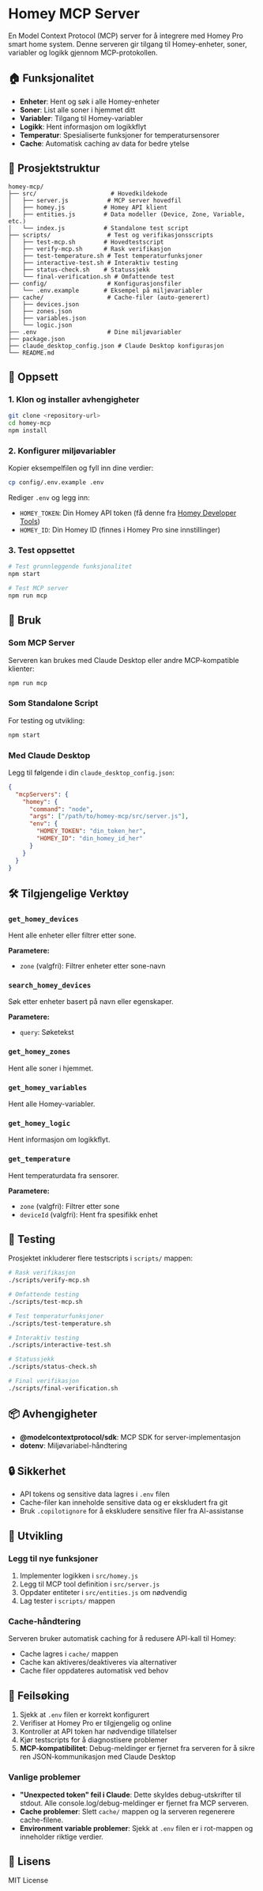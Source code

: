 # Homey MCP Server

En Model Context Protocol (MCP) server for å integrere med Homey Pro smart home system. Denne serveren gir tilgang til Homey-enheter, soner, variabler og logikk gjennom MCP-protokollen.

## 🏠 Funksjonalitet

- **Enheter**: Hent og søk i alle Homey-enheter
- **Soner**: List alle soner i hjemmet ditt
- **Variabler**: Tilgang til Homey-variabler
- **Logikk**: Hent informasjon om logikkflyt
- **Temperatur**: Spesialiserte funksjoner for temperatursensorer
- **Cache**: Automatisk caching av data for bedre ytelse

## 📁 Prosjektstruktur

```
homey-mcp/
├── src/                     # Hovedkildekode
│   ├── server.js           # MCP server hovedfil
│   ├── homey.js           # Homey API klient
│   ├── entities.js        # Data modeller (Device, Zone, Variable, etc.)
│   └── index.js           # Standalone test script
├── scripts/                # Test og verifikasjonsscripts
│   ├── test-mcp.sh        # Hovedtestscript
│   ├── verify-mcp.sh      # Rask verifikasjon
│   ├── test-temperature.sh # Test temperaturfunksjoner
│   ├── interactive-test.sh # Interaktiv testing
│   ├── status-check.sh    # Statussjekk
│   └── final-verification.sh # Omfattende test
├── config/                 # Konfigurasjonsfiler
│   └── .env.example       # Eksempel på miljøvariabler
├── cache/                  # Cache-filer (auto-generert)
│   ├── devices.json
│   ├── zones.json
│   ├── variables.json
│   └── logic.json
├── .env                    # Dine miljøvariabler
├── package.json
├── claude_desktop_config.json # Claude Desktop konfigurasjon
└── README.md
```

## 🚀 Oppsett

### 1. Klon og installer avhengigheter

```bash
git clone <repository-url>
cd homey-mcp
npm install
```

### 2. Konfigurer miljøvariabler

Kopier eksempelfilen og fyll inn dine verdier:

```bash
cp config/.env.example .env
```

Rediger `.env` og legg inn:

- `HOMEY_TOKEN`: Din Homey API token (få denne fra [Homey Developer Tools](https://tools.developer.homey.app/))
- `HOMEY_ID`: Din Homey ID (finnes i Homey Pro sine innstillinger)

### 3. Test oppsettet

```bash
# Test grunnleggende funksjonalitet
npm start

# Test MCP server
npm run mcp
```

## 🔧 Bruk

### Som MCP Server

Serveren kan brukes med Claude Desktop eller andre MCP-kompatible klienter:

```bash
npm run mcp
```

### Som Standalone Script

For testing og utvikling:

```bash
npm start
```

### Med Claude Desktop

Legg til følgende i din `claude_desktop_config.json`:

```json
{
  "mcpServers": {
    "homey": {
      "command": "node",
      "args": ["/path/to/homey-mcp/src/server.js"],
      "env": {
        "HOMEY_TOKEN": "din_token_her",
        "HOMEY_ID": "din_homey_id_her"
      }
    }
  }
}
```

## 🛠️ Tilgjengelige Verktøy

### `get_homey_devices`

Hent alle enheter eller filtrer etter sone.

**Parametere:**

- `zone` (valgfri): Filtrer enheter etter sone-navn

### `search_homey_devices`

Søk etter enheter basert på navn eller egenskaper.

**Parametere:**

- `query`: Søketekst

### `get_homey_zones`

Hent alle soner i hjemmet.

### `get_homey_variables`

Hent alle Homey-variabler.

### `get_homey_logic`

Hent informasjon om logikkflyt.

### `get_temperature`

Hent temperaturdata fra sensorer.

**Parametere:**

- `zone` (valgfri): Filtrer etter sone
- `deviceId` (valgfri): Hent fra spesifikk enhet

## 🧪 Testing

Prosjektet inkluderer flere testscripts i `scripts/` mappen:

```bash
# Rask verifikasjon
./scripts/verify-mcp.sh

# Omfattende testing
./scripts/test-mcp.sh

# Test temperaturfunksjoner
./scripts/test-temperature.sh

# Interaktiv testing
./scripts/interactive-test.sh

# Statussjekk
./scripts/status-check.sh

# Final verifikasjon
./scripts/final-verification.sh
```

## 📦 Avhengigheter

- **@modelcontextprotocol/sdk**: MCP SDK for server-implementasjon
- **dotenv**: Miljøvariabel-håndtering

## 🔒 Sikkerhet

- API tokens og sensitive data lagres i `.env` filen
- Cache-filer kan inneholde sensitive data og er ekskludert fra git
- Bruk `.copilotignore` for å ekskludere sensitive filer fra AI-assistanse

## 📝 Utvikling

### Legg til nye funksjoner

1. Implementer logikken i `src/homey.js`
2. Legg til MCP tool definition i `src/server.js`
3. Oppdater entiteter i `src/entities.js` om nødvendig
4. Lag tester i `scripts/` mappen

### Cache-håndtering

Serveren bruker automatisk caching for å redusere API-kall til Homey:

- Cache lagres i `cache/` mappen
- Cache kan aktiveres/deaktiveres via alternativer
- Cache filer oppdateres automatisk ved behov

## 🐛 Feilsøking

1. Sjekk at `.env` filen er korrekt konfigurert
2. Verifiser at Homey Pro er tilgjengelig og online
3. Kontroller at API token har nødvendige tillatelser
4. Kjør testscripts for å diagnostisere problemer
5. **MCP-kompatibilitet**: Debug-meldinger er fjernet fra serveren for å sikre ren JSON-kommunikasjon med Claude Desktop

### Vanlige problemer

- **"Unexpected token" feil i Claude**: Dette skyldes debug-utskrifter til stdout. Alle console.log/debug-meldinger er fjernet fra MCP serveren.
- **Cache problemer**: Slett `cache/` mappen og la serveren regenerere cache-filene.
- **Environment variable problemer**: Sjekk at `.env` filen er i rot-mappen og inneholder riktige verdier.

## 📄 Lisens

MIT License
